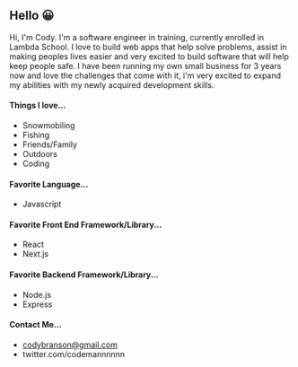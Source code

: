 ## Hello :grinning:

Hi, I'm Cody. I'm a software engineer in training, currently enrolled in Lambda School. I love to build web apps that help solve problems, assist in making peoples lives easier and very excited to build software that will help keep people safe. I have been running my own small business for 3 years now and love the challenges that come with it, i'm very excited to expand my abilities with my newly acquired development skills.


#### Things I love...
- Snowmobiling
- Fishing
- Friends/Family
- Outdoors
- Coding

#### Favorite Language...
- Javascript

#### Favorite Front End Framework/Library...
- React
- Next.js

#### Favorite Backend Framework/Library...
- Node.js
- Express

#### Contact Me...
- codybranson@gmail.com
- twitter.com/codemannnnnn
